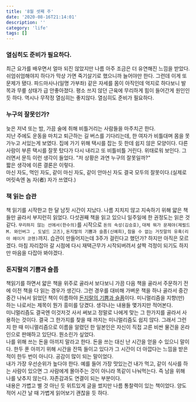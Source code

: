 ```yaml
---
title: '8월 셋째 주'
date: '2020-08-16T21:14:01'
description: ''
category: 'life'
tags: []
---
```


### 열심히도 준비가 필요하다.

최근 요가를 배우면서 얼마 되진 않았지만 나름 아주 조금은 더 유연해진 느낌을 받았다. 쉬엄쉬엄해야지 하다가 막상 가면 죽기살기로 했으니까 늘어야만 한다.
그런데 이게 또 문제가 됐다. 파드마사나(일명 가부좌) 같은 자세를 몸이 아직인데 억지로 하다보니 발목과 무릎 상태가 급 안좋아졌다. 평소 쓰지 않던 근육에 무리하게 힘이 들어간게 원인인 듯 하다.
역시나 무작정 열심히는 좋지않다. 열심히도 준비가 필요하다.

### 누구의 잘못인가?

늦은 저녁 또는 밤, 가끔 술에 취해 비틀거리는 사람들을 마주치곤 한다.  
지난 주에도 운동을 마치고 퇴근하는 길 버스를 기다리는데, 한 여자가 비틀대며 몸을 못 가누고 서있는게 보였다.
집에 가기 위해 택시를 잡는 듯 한데 쉽지 않은 모양이다. 다른 사람이 부른 택시를 잘못 탔다가 다시 내리고 또 비틀비틀 거린다.
위태로워 보인다. 그러면서 문득 이런 생각이 들었다. "저 상황은 과연 누구의 잘못일까?"  
짧은 생각에 이른 결론은 이렇다.  
마신 자도, 먹인 자도, 같이 마신 자도, 같이 안마신 자도 결국 모두의 잘못이다.(실제로 머릿속엔 놈 자(者) 자가 쓰였다.)

### 책 읽는 습관

책 읽기를 시작한고 한 달 남짓 시간이 지났다. 나름 지치지 않고 지속하기 위해 얇은 책들만 골라서 부지런히 읽었다. 다섯권째 책을 읽고 있으니 일주일에 한 권정도는 읽은 것 같다.
`무리하지 않는 선에서(한수의)`를 시작으로 `돈의 속성(김승호)`, `대체 뭐가 문제야(제럴드 M. 와인버그 , 도널드 고즈)`, `돈지랄의 기쁨과 슬픔(신예희)`, `참을 수 없는 거짓말의 유혹(리아 헤이거 코헨)`까지.
습관이 만들어지는데 3주가 걸린다고 했던가? 하지만 아직은 모르겠다. 마침 자리잡아 갈 시점에 다시 재택근무가 시작되버려서 살짝 걱정이 되기도 하지만 마음을 다잡아 봐야겠다.

### 돈지랄의 기쁨과 슬픔

책읽기를 하면서 얇은 책을 위주로 골라서 보다보니 가끔 다음 책을 골라서 주문하기 전에 이전 책을 다 읽는 경우가 생긴다.
그런 경우를 대비해 가벼운 책을 하나 골라서 중간중간 나눠서 읽었던 책이 이름하야 [돈지랄의 기쁨과 슬픔](https://page.kakao.com/home?seriesId=55378931)이다.
미니멀리즘을 지향(만) 하는 나로서는 제목이 뭔가 흥미를 당겼다. 생각나는 내용들 몇가지만 적어본다.  
미니멀리즘도 결국엔 이것저것 사서 써보고 정말로 나에게 맞는 그 한가지를 골라서 사용하는 것이다. 결국 그 한가지를 찾을 때 까지는 미니멀리즘도 쉽지 않다. 그래서 그런지 한 때 미니멀리즘으로 이름을 알렸던 한 일본인은 자신이 직접 고른 비싼 물건을 온라인으로 판매하고 있단다. 뭔소린가 싶었다.  
나를 위해 쓰는 돈을 아끼지 말라고 한다. 돈을 쓰는 대신 난 시간을 얻을 수 있으니 말이다. 한두 푼 아끼기 위해 시간을 잔뜩 들이고 있다가 그 시간이 더 아깝다는 느낌을 받은 적이 한두 번이 아니다. 공감이 많이 되는 말이었다.  
내가 가장 우선순위가 높다야 한다. 예를 들어 가장 맛있는건 내가 먹고, 같이 식사를 하는 사람이 있으면 그 사람에게 몰아주는 것이 아니라 똑같이 나눠먹는다. 즉 남을 위해 나를 낮추지 않는다. 자존감과도 연결이 되는 부분이다.  
내용은 가볍고 별 것 아닌 듯 위트있게 글을 썼지만 나름 통찰력이 있는 책이었다. 양도 적어 시간 날 때 가볍게 읽어보기 괜찮을 듯 하다.
